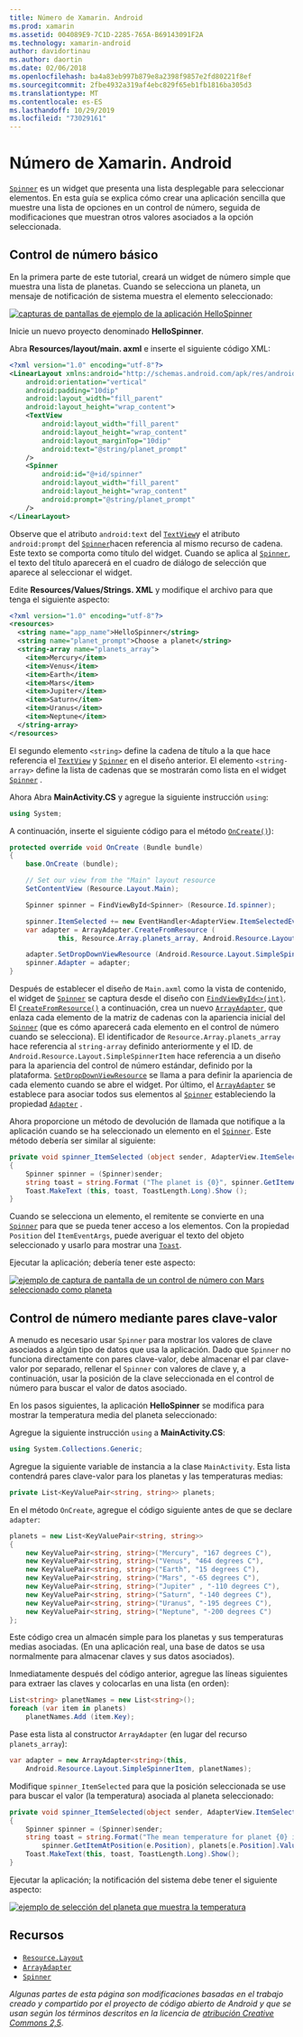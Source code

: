 ```yaml
---
title: Número de Xamarin. Android
ms.prod: xamarin
ms.assetid: 004089E9-7C1D-2285-765A-B69143091F2A
ms.technology: xamarin-android
author: davidortinau
ms.author: daortin
ms.date: 02/06/2018
ms.openlocfilehash: ba4a83eb997b879e8a2398f9857e2fd80221f8ef
ms.sourcegitcommit: 2fbe4932a319af4ebc829f65eb1fb1816ba305d3
ms.translationtype: MT
ms.contentlocale: es-ES
ms.lasthandoff: 10/29/2019
ms.locfileid: "73029161"
---
```

# <a name="xamarinandroid-spinner"></a>Número de Xamarin. Android

[`Spinner`](xref:Android.Widget.Spinner) es un widget que presenta una lista desplegable para seleccionar elementos. En esta guía se explica cómo crear una aplicación sencilla que muestre una lista de opciones en un control de número, seguida de modificaciones que muestran otros valores asociados a la opción seleccionada.

## <a name="basic-spinner"></a>Control de número básico

En la primera parte de este tutorial, creará un widget de número simple que muestra una lista de planetas. Cuando se selecciona un planeta, un mensaje de notificación de sistema muestra el elemento seleccionado:

[![capturas de pantallas de ejemplo de la aplicación HelloSpinner](spinner-images/01-example-screenshots-sml.png)](spinner-images/01-example-screenshots.png#lightbox)

Inicie un nuevo proyecto denominado **HelloSpinner**.

Abra **Resources/layout/main. axml** e inserte el siguiente código XML:

```xml
<?xml version="1.0" encoding="utf-8"?>
<LinearLayout xmlns:android="http://schemas.android.com/apk/res/android"
    android:orientation="vertical"
    android:padding="10dip"
    android:layout_width="fill_parent"
    android:layout_height="wrap_content">
    <TextView
        android:layout_width="fill_parent"
        android:layout_height="wrap_content"
        android:layout_marginTop="10dip"
        android:text="@string/planet_prompt"
    />
    <Spinner
        android:id="@+id/spinner"
        android:layout_width="fill_parent"
        android:layout_height="wrap_content"
        android:prompt="@string/planet_prompt"
    />
</LinearLayout>
```

Observe que el atributo `android:text` del [`TextView`](xref:Android.Widget.TextView)y el atributo `android:prompt` del [`Spinner`](xref:Android.Widget.Spinner)hacen referencia al mismo recurso de cadena. Este texto se comporta como título del widget. Cuando se aplica al [`Spinner`](xref:Android.Widget.Spinner), el texto del título aparecerá en el cuadro de diálogo de selección que aparece al seleccionar el widget.

Edite **Resources/Values/Strings. XML** y modifique el archivo para que tenga el siguiente aspecto:

```xml
<?xml version="1.0" encoding="utf-8"?>
<resources>
  <string name="app_name">HelloSpinner</string>
  <string name="planet_prompt">Choose a planet</string>
  <string-array name="planets_array">
    <item>Mercury</item>
    <item>Venus</item>
    <item>Earth</item>
    <item>Mars</item>
    <item>Jupiter</item>
    <item>Saturn</item>
    <item>Uranus</item>
    <item>Neptune</item>
  </string-array>
</resources>
```

El segundo elemento `<string>` define la cadena de título a la que hace referencia el [`TextView`](xref:Android.Widget.TextView) y [`Spinner`](xref:Android.Widget.Spinner) en el diseño anterior.
El elemento `<string-array>` define la lista de cadenas que se mostrarán como lista en el widget [`Spinner`](xref:Android.Widget.Spinner) .

Ahora Abra **MainActivity.CS** y agregue la siguiente instrucción `using`:

```csharp
using System;
```

A continuación, inserte el siguiente código para el método [`OnCreate()`](xref:Android.App.Activity.OnCreate*)):

```csharp
protected override void OnCreate (Bundle bundle)
{
    base.OnCreate (bundle);

    // Set our view from the "Main" layout resource
    SetContentView (Resource.Layout.Main);

    Spinner spinner = FindViewById<Spinner> (Resource.Id.spinner);

    spinner.ItemSelected += new EventHandler<AdapterView.ItemSelectedEventArgs> (spinner_ItemSelected);
    var adapter = ArrayAdapter.CreateFromResource (
            this, Resource.Array.planets_array, Android.Resource.Layout.SimpleSpinnerItem);

    adapter.SetDropDownViewResource (Android.Resource.Layout.SimpleSpinnerDropDownItem);
    spinner.Adapter = adapter;
}
```

Después de establecer el diseño de `Main.axml` como la vista de contenido, el widget de [`Spinner`](xref:Android.Widget.Spinner) se captura desde el diseño con [`FindViewById<>(int)`](xref:Android.App.Activity.FindViewById*).
El [`CreateFromResource()`](xref:Android.Widget.ArrayAdapter.CreateFromResource*)
a continuación, crea un nuevo [`ArrayAdapter`](xref:Android.Widget.ArrayAdapter), que enlaza cada elemento de la matriz de cadenas con la apariencia inicial del [`Spinner`](xref:Android.Widget.Spinner) (que es cómo aparecerá cada elemento en el control de número cuando se selecciona). El identificador de `Resource.Array.planets_array` hace referencia al `string-array` definido anteriormente y el ID. de `Android.Resource.Layout.SimpleSpinnerItem` hace referencia a un diseño para la apariencia del control de número estándar, definido por la plataforma.
[`SetDropDownViewResource`](xref:Android.Widget.ArrayAdapter.SetDropDownViewResource*)
se llama a para definir la apariencia de cada elemento cuando se abre el widget. Por último, el [`ArrayAdapter`](xref:Android.Widget.ArrayAdapter) se establece para asociar todos sus elementos al [`Spinner`](xref:Android.Widget.Spinner) estableciendo la propiedad [`Adapter`](xref:Android.Widget.ArrayAdapter) .

Ahora proporcione un método de devolución de llamada que notifique a la aplicación cuando se ha seleccionado un elemento en el [`Spinner`](xref:Android.Widget.Spinner). Este método debería ser similar al siguiente:

```csharp
private void spinner_ItemSelected (object sender, AdapterView.ItemSelectedEventArgs e)
{
    Spinner spinner = (Spinner)sender;
    string toast = string.Format ("The planet is {0}", spinner.GetItemAtPosition (e.Position));
    Toast.MakeText (this, toast, ToastLength.Long).Show ();
}
```

Cuando se selecciona un elemento, el remitente se convierte en una [`Spinner`](xref:Android.Widget.Spinner) para que se pueda tener acceso a los elementos. Con la propiedad `Position` del `ItemEventArgs`, puede averiguar el texto del objeto seleccionado y usarlo para mostrar una [`Toast`](xref:Android.Widget.Toast).

Ejecutar la aplicación; debería tener este aspecto:

[![ejemplo de captura de pantalla de un control de número con Mars seleccionado como planeta](spinner-images/02-basic-example-sml.png)](spinner-images/02-basic-example.png#lightbox)

## <a name="spinner-using-keyvalue-pairs"></a>Control de número mediante pares clave-valor

A menudo es necesario usar `Spinner` para mostrar los valores de clave asociados a algún tipo de datos que usa la aplicación. Dado que `Spinner` no funciona directamente con pares clave-valor, debe almacenar el par clave-valor por separado, rellenar el `Spinner` con valores de clave y, a continuación, usar la posición de la clave seleccionada en el control de número para buscar el valor de datos asociado. 

En los pasos siguientes, la aplicación **HelloSpinner** se modifica para mostrar la temperatura media del planeta seleccionado:

Agregue la siguiente instrucción `using` a **MainActivity.CS**:

```csharp
using System.Collections.Generic;
```

Agregue la siguiente variable de instancia a la clase `MainActivity`.
Esta lista contendrá pares clave-valor para los planetas y las temperaturas medias:

```csharp
private List<KeyValuePair<string, string>> planets;
```

En el método `OnCreate`, agregue el código siguiente antes de que se declare `adapter`:

```csharp
planets = new List<KeyValuePair<string, string>>
{
    new KeyValuePair<string, string>("Mercury", "167 degrees C"),
    new KeyValuePair<string, string>("Venus", "464 degrees C"),
    new KeyValuePair<string, string>("Earth", "15 degrees C"),
    new KeyValuePair<string, string>("Mars", "-65 degrees C"),
    new KeyValuePair<string, string>("Jupiter" , "-110 degrees C"),
    new KeyValuePair<string, string>("Saturn", "-140 degrees C"),
    new KeyValuePair<string, string>("Uranus", "-195 degrees C"),
    new KeyValuePair<string, string>("Neptune", "-200 degrees C")
};
```

Este código crea un almacén simple para los planetas y sus temperaturas medias asociadas. (En una aplicación real, una base de datos se usa normalmente para almacenar claves y sus datos asociados).

Inmediatamente después del código anterior, agregue las líneas siguientes para extraer las claves y colocarlas en una lista (en orden):

```csharp
List<string> planetNames = new List<string>();
foreach (var item in planets)
    planetNames.Add (item.Key);
```

Pase esta lista al constructor `ArrayAdapter` (en lugar del recurso `planets_array`):

```csharp
var adapter = new ArrayAdapter<string>(this,
    Android.Resource.Layout.SimpleSpinnerItem, planetNames);
```

Modifique `spinner_ItemSelected` para que la posición seleccionada se use para buscar el valor (la temperatura) asociada al planeta seleccionado:

```csharp
private void spinner_ItemSelected(object sender, AdapterView.ItemSelectedEventArgs e)
{
    Spinner spinner = (Spinner)sender;
    string toast = string.Format("The mean temperature for planet {0} is {1}",
        spinner.GetItemAtPosition(e.Position), planets[e.Position].Value);
    Toast.MakeText(this, toast, ToastLength.Long).Show();
}
```

Ejecutar la aplicación; la notificación del sistema debe tener el siguiente aspecto:

[![ejemplo de selección del planeta que muestra la temperatura](spinner-images/03-keyvalue-example-sml.png)](spinner-images/03-keyvalue-example.png#lightbox)

## <a name="resources"></a>Recursos

- [`Resource.Layout`](xref:Android.Resource.Layout)
- [`ArrayAdapter`](xref:Android.Widget.ArrayAdapter)
- [`Spinner`](xref:Android.Widget.Spinner)

*Algunas partes de esta página son modificaciones basadas en el trabajo creado y compartido por el proyecto de código abierto de Android y que se usan según los términos descritos en la licencia de* [*atribución
Creative Commons 2,5*](https://creativecommons.org/licenses/by/2.5/).
